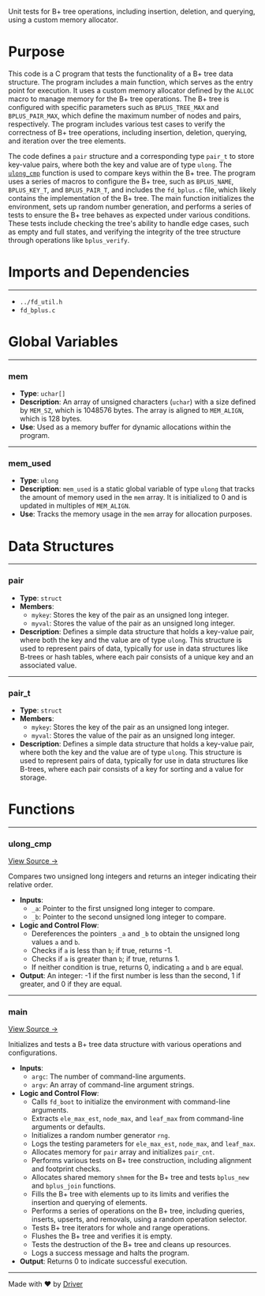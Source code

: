 <!--------------------------------------------------------------------------------->
<!-- IMPORTANT: This file is auto-generated by Driver (https://driver.ai). -------->
<!-- Manual edits may be overwritten on future commits. --------------------------->
<!--------------------------------------------------------------------------------->

Unit tests for B+ tree operations, including insertion, deletion, and querying, using a custom memory allocator.

# Purpose
This code is a C program that tests the functionality of a B+ tree data structure. The program includes a main function, which serves as the entry point for execution. It uses a custom memory allocator defined by the `ALLOC` macro to manage memory for the B+ tree operations. The B+ tree is configured with specific parameters such as `BPLUS_TREE_MAX` and `BPLUS_PAIR_MAX`, which define the maximum number of nodes and pairs, respectively. The program includes various test cases to verify the correctness of B+ tree operations, including insertion, deletion, querying, and iteration over the tree elements.

The code defines a `pair` structure and a corresponding type `pair_t` to store key-value pairs, where both the key and value are of type `ulong`. The [`ulong_cmp`](<#ulong_cmp>) function is used to compare keys within the B+ tree. The program uses a series of macros to configure the B+ tree, such as `BPLUS_NAME`, `BPLUS_KEY_T`, and `BPLUS_PAIR_T`, and includes the `fd_bplus.c` file, which likely contains the implementation of the B+ tree. The main function initializes the environment, sets up random number generation, and performs a series of tests to ensure the B+ tree behaves as expected under various conditions. These tests include checking the tree's ability to handle edge cases, such as empty and full states, and verifying the integrity of the tree structure through operations like `bplus_verify`.
# Imports and Dependencies

---
- `../fd_util.h`
- `fd_bplus.c`


# Global Variables

---
### mem
- **Type**: ``uchar[]``
- **Description**: An array of unsigned characters (`uchar`) with a size defined by `MEM_SZ`, which is 1048576 bytes. The array is aligned to `MEM_ALIGN`, which is 128 bytes.
- **Use**: Used as a memory buffer for dynamic allocations within the program.


---
### mem\_used
- **Type**: ``ulong``
- **Description**: `mem_used` is a static global variable of type `ulong` that tracks the amount of memory used in the `mem` array. It is initialized to 0 and is updated in multiples of `MEM_ALIGN`.
- **Use**: Tracks the memory usage in the `mem` array for allocation purposes.


# Data Structures

---
### pair
- **Type**: ``struct``
- **Members**:
    - `mykey`: Stores the key of the pair as an unsigned long integer.
    - `myval`: Stores the value of the pair as an unsigned long integer.
- **Description**: Defines a simple data structure that holds a key-value pair, where both the key and the value are of type `ulong`. This structure is used to represent pairs of data, typically for use in data structures like B-trees or hash tables, where each pair consists of a unique key and an associated value.


---
### pair\_t
- **Type**: ``struct``
- **Members**:
    - ``mykey``: Stores the key of the pair as an unsigned long integer.
    - ``myval``: Stores the value of the pair as an unsigned long integer.
- **Description**: Defines a simple data structure that holds a key-value pair, where both the key and the value are of type `ulong`. This structure is used to represent pairs of data, typically for use in data structures like B-trees, where each pair consists of a key for sorting and a value for storage.


# Functions

---
### ulong\_cmp<!-- {{#callable:ulong_cmp}} -->
[View Source →](<../../../../../src/util/tmpl/test_bplus.c#L10>)

Compares two unsigned long integers and returns an integer indicating their relative order.
- **Inputs**:
    - `_a`: Pointer to the first unsigned long integer to compare.
    - `_b`: Pointer to the second unsigned long integer to compare.
- **Logic and Control Flow**:
    - Dereferences the pointers `_a` and `_b` to obtain the unsigned long values `a` and `b`.
    - Checks if `a` is less than `b`; if true, returns -1.
    - Checks if `a` is greater than `b`; if true, returns 1.
    - If neither condition is true, returns 0, indicating `a` and `b` are equal.
- **Output**: An integer: -1 if the first number is less than the second, 1 if greater, and 0 if they are equal.


---
### main<!-- {{#callable:main}} -->
[View Source →](<../../../../../src/util/tmpl/test_bplus.c#L46>)

Initializes and tests a B+ tree data structure with various operations and configurations.
- **Inputs**:
    - `argc`: The number of command-line arguments.
    - `argv`: An array of command-line argument strings.
- **Logic and Control Flow**:
    - Calls `fd_boot` to initialize the environment with command-line arguments.
    - Extracts `ele_max_est`, `node_max`, and `leaf_max` from command-line arguments or defaults.
    - Initializes a random number generator `rng`.
    - Logs the testing parameters for `ele_max_est`, `node_max`, and `leaf_max`.
    - Allocates memory for `pair` array and initializes `pair_cnt`.
    - Performs various tests on B+ tree construction, including alignment and footprint checks.
    - Allocates shared memory `shmem` for the B+ tree and tests `bplus_new` and `bplus_join` functions.
    - Fills the B+ tree with elements up to its limits and verifies the insertion and querying of elements.
    - Performs a series of operations on the B+ tree, including queries, inserts, upserts, and removals, using a random operation selector.
    - Tests B+ tree iterators for whole and range operations.
    - Flushes the B+ tree and verifies it is empty.
    - Tests the destruction of the B+ tree and cleans up resources.
    - Logs a success message and halts the program.
- **Output**: Returns 0 to indicate successful execution.



---
Made with ❤️ by [Driver](https://www.driver.ai/)